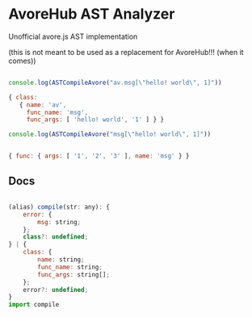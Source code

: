# AvoreHub AST Analyzer

Unofficial avore.js AST implementation

(this is not meant to be used as a replacement for AvoreHub!!! (when it comes))

```js

console.log(ASTCompileAvore("av.msg[\"hello! world\", 1]"))

{ class:
   { name: 'av',
     func_name: 'msg',
     func_args: [ 'hello! world', '1' ] } }

```


```js
console.log(ASTCompileAvore("msg[\"hello! world\", 1]"))


{ func: { args: [ '1', '2', '3' ], name: 'msg' } }

```
## Docs

```js

(alias) compile(str: any): {
    error: {
        msg: string;
    };
    class?: undefined;
} | {
    class: {
        name: string;
        func_name: string;
        func_args: string[];
    };
    error?: undefined;
}
import compile

```

